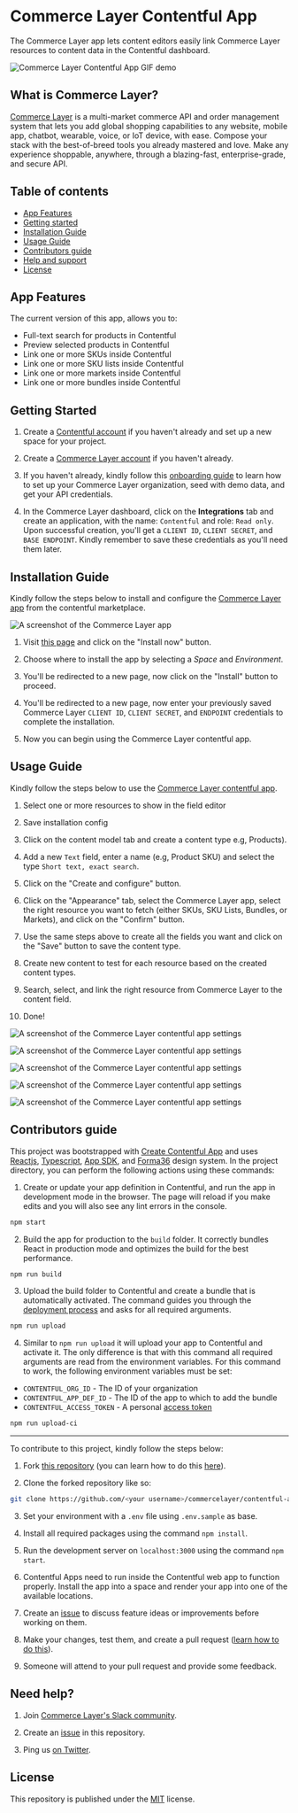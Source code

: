 # Commerce Layer Contentful App

The Commerce Layer app lets content editors easily link Commerce Layer resources to content data in the Contentful dashboard.

![Commerce Layer Contentful App GIF demo](./public/assets/demo.gif)

## What is Commerce Layer?

[Commerce Layer](https://commercelayer.io) is a multi-market commerce API and order management system that lets you add global shopping capabilities to any website, mobile app, chatbot, wearable, voice, or IoT device, with ease. Compose your stack with the best-of-breed tools you already mastered and love. Make any experience shoppable, anywhere, through a blazing-fast, enterprise-grade, and secure API.

## Table of contents

- [App Features](#features)
- [Getting started](#getting-started)
- [Installation Guide](#installation-guide)
- [Usage Guide](#usage-guide)
- [Contributors guide](#contributors-guide)
- [Help and support](#need-help)
- [License](#license)

## App Features

The current version of this app, allows you to:

- Full-text search for products in Contentful
- Preview selected products in Contentful
- Link one or more SKUs inside Contentful
- Link one or more SKU lists inside Contentful
- Link one or more markets inside Contentful
- Link one or more bundles inside Contentful

## Getting Started

1. Create a [Contentful account](https://www.contentful.com) if you haven't already and set up a new space for your project.

2. Create a [Commerce Layer account](https://dashboard.commercelayer.io/sign_up) if you haven't already.

3. If you haven't already, kindly follow this [onboarding guide](https://docs.commercelayer.io/developers) to learn how to set up your Commerce Layer organization, seed with demo data, and get your API credentials.

4. In the Commerce Layer dashboard, click on the **Integrations** tab and create an application, with the name: `Contentful` and role: `Read only`. Upon successful creation, you'll get a `CLIENT ID`, `CLIENT SECRET`, and `BASE ENDPOINT`. Kindly remember to save these credentials as you'll need them later.

## Installation Guide

Kindly follow the steps below to install and configure the [Commerce Layer app](https://contentful.com/marketplace/app/commercelayer) from the contentful marketplace.

![A screenshot of the Commerce Layer app](./public/assets/screenshots/cl-contentful-app.png)

1. Visit [this page](https://contentful.com/marketplace/app/commercelayer) and click on the "Install now" button.

2. Choose where to install the app by selecting a *Space* and *Environment*.

3. You'll be redirected to a new page, now click on the "Install" button to proceed.

4. You'll be redirected to a new page, now enter your previously saved Commerce Layer `CLIENT ID`, `CLIENT SECRET`, and `ENDPOINT` credentials to complete the installation.

5. Now you can begin using the Commerce Layer contentful app.

## Usage Guide

Kindly follow the steps below to use the [Commerce Layer contentful app](https://contentful.com/marketplace/app/commercelayer).

1. Select one or more resources to show in the field editor

2. Save installation config

3. Click on the content model tab and create a content type e.g, Products).

4. Add a new `Text` field, enter a name (e.g, Product SKU) and select the type `Short text, exact search`.

5. Click on the "Create and configure" button.

6. Click on the "Appearance" tab, select the Commerce Layer app, select the right resource you want to fetch (either SKUs, SKU Lists, Bundles, or Markets), and click on the "Confirm" button.

7. Use the same steps above to create all the fields you want and click on the "Save" button to save the content type.

8. Create new content to test for each resource based on the created content types.

9. Search, select, and link the right resource from Commerce Layer to the content field.

10. Done!

![A screenshot of the Commerce Layer contentful app settings](./public/assets/screenshots/cl-app-01.png)

![A screenshot of the Commerce Layer contentful app settings](./public/assets/screenshots/cl-app-02.png)

![A screenshot of the Commerce Layer contentful app settings](./public/assets/screenshots/cl-app-03.png)

![A screenshot of the Commerce Layer contentful app settings](./public/assets/screenshots/cl-app-04.png)

![A screenshot of the Commerce Layer contentful app settings](./public/assets/screenshots/cl-app-05.png)

## Contributors guide

This project was bootstrapped with [Create Contentful App](https://github.com/contentful/create-contentful-app) and uses [Reactjs](https://reactjs.org/), [Typescript](https://www.typescriptlang.org/), [App SDK](https://www.contentful.com/developers/docs/extensibility/app-framework/sdk/), and [Forma36](https://github.com/contentful/forma-36) design system. In the project directory, you can perform the following actions using these commands:

1. Create or update your app definition in Contentful, and run the app in development mode in the browser. The page will reload if you make edits and you will also see any lint errors in the console.

```bash
npm start
```

2. Build the app for production to the `build` folder. It correctly bundles React in production mode and optimizes the build for the best performance.

```bash
npm run build
```

3. Upload the build folder to Contentful and create a bundle that is automatically activated. The command guides you through the [deployment process](https://www.contentful.com/developers/docs/extensibility/app-framework/create-contentful-app/#deploy-with-contentful) and asks for all required arguments.

```bash
npm run upload
```

4. Similar to `npm run upload` it will upload your app to Contentful and activate it. The only difference is that with this command all required arguments are read from the environment variables. For this command to work, the following environment variables must be set: 

- `CONTENTFUL_ORG_ID` - The ID of your organization
- `CONTENTFUL_APP_DEF_ID` - The ID of the app to which to add the bundle
- `CONTENTFUL_ACCESS_TOKEN` - A personal [access token](https://www.contentful.com/developers/docs/references/content-management-api/#/reference/personal-access-tokens)

```bash
npm run upload-ci
```

---

To contribute to this project, kindly follow the steps below:

1. Fork [this repository](https://github.com/commercelayer/contentful-app) (you can learn how to do this [here](https://help.github.com/articles/fork-a-repo)).

2. Clone the forked repository like so:

```bash
git clone https://github.com/<your username>/commercelayer/contentful-app.git && cd commercelayer/contentful-app
```

3. Set your environment with a `.env` file using `.env.sample` as base.

4. Install all required packages using the command `npm install`.

5. Run the development server on `localhost:3000` using the command `npm start`.

6. Contentful Apps need to run inside the Contentful web app to function properly. Install the app into a space and render your app into one of the available locations.

7. Create an [issue](https://github.com/commercelayer/contentful-app/issues) to discuss feature ideas or improvements before working on them.

8. Make your changes, test them, and create a pull request ([learn how to do this](https://docs.github.com/en/github/collaborating-with-issues-and-pull-requests/creating-a-pull-request)).

9. Someone will attend to your pull request and provide some feedback.

## Need help?

1. Join [Commerce Layer's Slack community](https://slack.commercelayer.app).

2. Create an [issue](https://github.com/commercelayer/commercelayer-react-checkout/issues) in this repository.

3. Ping us [on Twitter](https://twitter.com/commercelayer).

## License

This repository is published under the [MIT](LICENSE) license.
